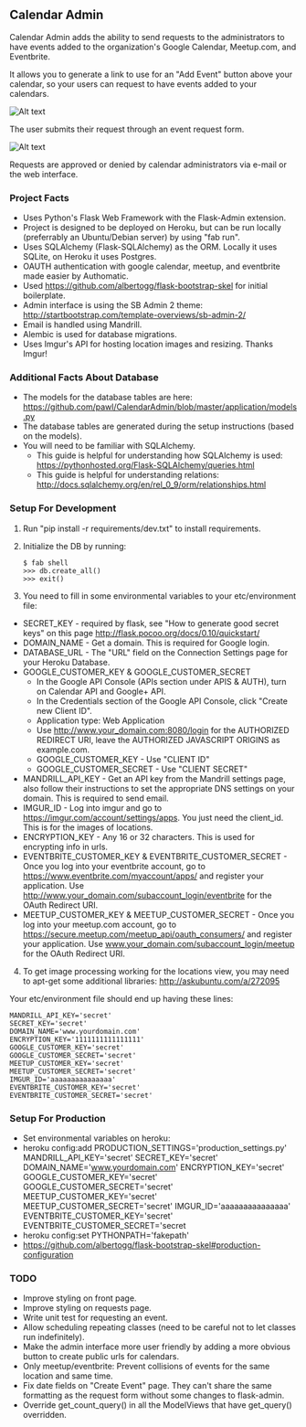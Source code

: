 Calendar Admin
---

Calendar Admin adds the ability to send requests to the administrators to have events added to the organization's Google Calendar, Meetup.com, and Eventbrite. 

It allows you to generate a link to use for an "Add Event" button above your calendar, so your users can request to have events added to your calendars.

![Alt text](https://github.com/pawl/CalendarAdmin/blob/master/screenshots/add_event.png "Add Event Button")

The user submits their request through an event request form.

![Alt text](https://github.com/pawl/CalendarAdmin/blob/master/screenshots/event_request_form.png "Request Form")

Requests are approved or denied by calendar administrators via e-mail or the web interface.


### Project Facts
* Uses Python's Flask Web Framework with the Flask-Admin extension.
* Project is designed to be deployed on Heroku, but can be run locally (preferrably an Ubuntu/Debian server) by using "fab run".
* Uses SQLAlchemy (Flask-SQLAlchemy) as the ORM. Locally it uses SQLite, on Heroku it uses Postgres.
* OAUTH authentication with google calendar, meetup, and eventbrite made easier by Authomatic.
* Used https://github.com/albertogg/flask-bootstrap-skel for initial boilerplate.
* Admin interface is using the SB Admin 2 theme: http://startbootstrap.com/template-overviews/sb-admin-2/
* Email is handled using Mandrill.
* Alembic is used for database migrations.
* Uses Imgur's API for hosting location images and resizing. Thanks Imgur!

### Additional Facts About Database
* The models for the database tables are here: https://github.com/pawl/CalendarAdmin/blob/master/application/models.py
* The database tables are generated during the setup instructions (based on the models).
* You will need to be familiar with SQLAlchemy.
  * This guide is helpful for understanding how SQLAlchemy is used: https://pythonhosted.org/Flask-SQLAlchemy/queries.html
  * This guide is helpful for understanding relations: http://docs.sqlalchemy.org/en/rel_0_9/orm/relationships.html

### Setup For Development
1. Run "pip install -r requirements/dev.txt" to install requirements.
2. Initialize the DB by running: 
    ```
    $ fab shell
    >>> db.create_all()
    >>> exit()
    ```

3. You need to fill in some environmental variables to your etc/environment file:
 * SECRET_KEY - required by flask, see "How to generate good secret keys" on this page http://flask.pocoo.org/docs/0.10/quickstart/
 * DOMAIN_NAME - Get a domain. This is required for Google login.
 * DATABASE_URL - The "URL" field on the Connection Settings page for your Heroku Database.
 * GOOGLE_CUSTOMER_KEY & GOOGLE_CUSTOMER_SECRET
   * In the Google API Console (APIs section under APIS & AUTH), turn on Calendar API and Google+ API.
    * In the Credentials section of the Google API Console, click "Create new Client ID".
     * Application type: Web Application
      * Use http://www.your_domain.com:8080/login for the AUTHORIZED REDIRECT URI, leave the AUTHORIZED JAVASCRIPT ORIGINS as example.com.
      * GOOGLE_CUSTOMER_KEY  - Use "CLIENT ID"
      * GOOGLE_CUSTOMER_SECRET - Use "CLIENT SECRET"
 * MANDRILL_API_KEY - Get an API key from the Mandrill settings page, also follow their instructions to set the appropriate DNS settings on your domain. This is required to send email.
 * IMGUR_ID - Log into imgur and go to https://imgur.com/account/settings/apps. You just need the client_id. This is for the images of locations.
 * ENCRYPTION_KEY - Any 16 or 32 characters. This is used for encrypting info in urls.
 * EVENTBRITE_CUSTOMER_KEY & EVENTBRITE_CUSTOMER_SECRET - Once you log into your eventbrite account, go to https://www.eventbrite.com/myaccount/apps/ and register your application. Use http://www.your_domain.com/subaccount_login/eventbrite for the OAuth Redirect URI.
 * MEETUP_CUSTOMER_KEY & MEETUP_CUSTOMER_SECRET - Once you log into your meetup.com account, go to https://secure.meetup.com/meetup_api/oauth_consumers/ and register your application. Use www.your_domain.com/subaccount_login/meetup for the OAuth Redirect URI.
4. To get image processing working for the locations view, you may need to apt-get some additional libraries: http://askubuntu.com/a/272095

Your etc/environment file should end up having these lines:
```
MANDRILL_API_KEY='secret'
SECRET_KEY='secret'
DOMAIN_NAME='www.yourdomain.com'
ENCRYPTION_KEY='1111111111111111'
GOOGLE_CUSTOMER_KEY='secret'
GOOGLE_CUSTOMER_SECRET='secret'
MEETUP_CUSTOMER_KEY='secret'
MEETUP_CUSTOMER_SECRET='secret'
IMGUR_ID='aaaaaaaaaaaaaaa'
EVENTBRITE_CUSTOMER_KEY='secret'
EVENTBRITE_CUSTOMER_SECRET='secret'
```

### Setup For Production
* Set environmental variables on heroku:
 * heroku config:add PRODUCTION_SETTINGS='production_settings.py' MANDRILL_API_KEY='secret' SECRET_KEY='secret' DOMAIN_NAME='www.yourdomain.com' ENCRYPTION_KEY='secret' GOOGLE_CUSTOMER_KEY='secret' GOOGLE_CUSTOMER_SECRET='secret' MEETUP_CUSTOMER_KEY='secret' MEETUP_CUSTOMER_SECRET='secret' IMGUR_ID='aaaaaaaaaaaaaaa' EVENTBRITE_CUSTOMER_KEY='secret' EVENTBRITE_CUSTOMER_SECRET='secret
  * heroku config:set PYTHONPATH='fakepath'
* https://github.com/albertogg/flask-bootstrap-skel#production-configuration

### TODO
* Improve styling on front page.
* Improve styling on requests page.
* Write unit test for requesting an event.
* Allow scheduling repeating classes (need to be careful not to let classes run indefinitely).
* Make the admin interface more user friendly by adding a more obvious button to create public urls for calendars.
* Only meetup/eventbrite: Prevent collisions of events for the same location and same time.
* Fix date fields on "Create Event" page. They can't share the same formatting as the request form without some changes to flask-admin. 
* Override get_count_query() in all the ModelViews that have get_query() overridden.
